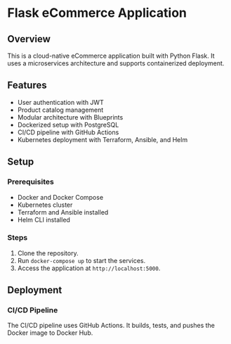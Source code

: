 # Flask eCommerce Application

## Overview
This is a cloud-native eCommerce application built with Python Flask. It uses a microservices architecture and supports containerized deployment.

## Features
- User authentication with JWT
- Product catalog management
- Modular architecture with Blueprints
- Dockerized setup with PostgreSQL
- CI/CD pipeline with GitHub Actions
- Kubernetes deployment with Terraform, Ansible, and Helm

## Setup

### Prerequisites
- Docker and Docker Compose
- Kubernetes cluster
- Terraform and Ansible installed
- Helm CLI installed

### Steps
1. Clone the repository.
2. Run `docker-compose up` to start the services.
3. Access the application at `http://localhost:5000`.

## Deployment

### CI/CD Pipeline
The CI/CD pipeline uses GitHub Actions. It builds, tests, and pushes the Docker image to Docker Hub.
